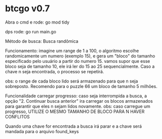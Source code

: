 # btcgo v0.7

Abra o cmd e rode: go mod tidy

dps rode: go run main.go

Método de busca:
 Busca randômica

Funcionamento:
 imagine um range de 1 a 100, o algoritmo escolhe randomicamente um numero (exemplo 15), e gera um "bloco" do tamanho especificado pelo usuário a partir do numero 15. vamos supor que esse bloco seja de tamanho 10, ele irá ler do 15 ao 25 sequencialmente. Caso a chave n seja encontrada, o processo se repetirá.

obs: o range de cada bloco lido será armazenado para que n seja sobreposto. Recomendo para o puzzle 66 um bloco de tamanho 5 milhões.

Funcionalidade carregar progresso:
caso seja interrompida a busca, a opção "2. Continuar busca anterior" ira carregar os blocos armazenados para garantir que eles n sejam lidos novamente.
obs: caso carregue um progresso, UTILIZE O MESMO TAMANHO DE BLOCO PARA N HAVER CONFLITOS

Quando uma chave for encontrada a busca irá parar e a chave será mandada para o arquivo found_keys

